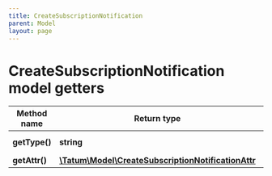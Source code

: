 ```yaml
---
title: CreateSubscriptionNotification
parent: Model
layout: page
---
```


# CreateSubscriptionNotification model getters

Method name | Return type | Description | Notes
------------ | ------------- | ------------- | -------------
**getType()** | **string** | Type of the subscription. |
**getAttr()** | [**\Tatum\Model\CreateSubscriptionNotificationAttr**](../CreateSubscriptionNotificationAttr) |  |

